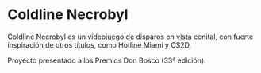 # Coldline Necrobyl

Coldline Necrobyl es un videojuego de disparos en vista cenital, con fuerte inspiración de otros títulos, como Hotline Miami y CS2D.

Proyecto presentado a los Premios Don Bosco (33ª edición).

